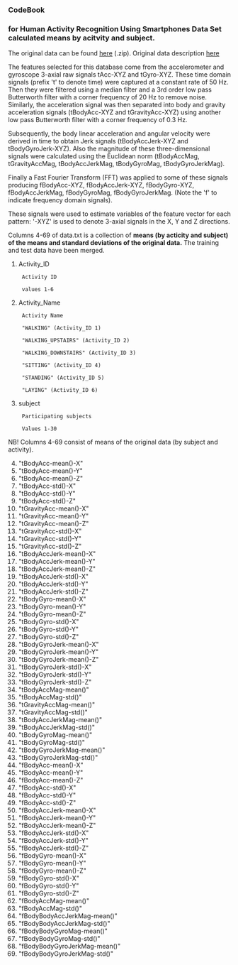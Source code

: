 ### CodeBook 
### for Human Activity Recognition Using Smartphones Data Set calculated means by acitvity and subject.
The original data can be found [here](https://d396qusza40orc.cloudfront.net/getdata%2Fprojectfiles%2FUCI%20HAR%20Dataset.zip) (.zip). Original data description [here](http://archive.ics.uci.edu/ml/datasets/Human+Activity+Recognition+Using+Smartphones)

The features selected for this database come from the accelerometer and gyroscope 3-axial raw signals tAcc-XYZ and tGyro-XYZ. These time domain signals (prefix 't' to denote time) were captured at a constant rate of 50 Hz. Then they were filtered using a median filter and a 3rd order low pass Butterworth filter with a corner frequency of 20 Hz to remove noise. Similarly, the acceleration signal was then separated into body and gravity acceleration signals (tBodyAcc-XYZ and tGravityAcc-XYZ) using another low pass Butterworth filter with a corner frequency of 0.3 Hz. 

Subsequently, the body linear acceleration and angular velocity were derived in time to obtain Jerk signals (tBodyAccJerk-XYZ and tBodyGyroJerk-XYZ). Also the magnitude of these three-dimensional signals were calculated using the Euclidean norm (tBodyAccMag, tGravityAccMag, tBodyAccJerkMag, tBodyGyroMag, tBodyGyroJerkMag). 

Finally a Fast Fourier Transform (FFT) was applied to some of these signals producing fBodyAcc-XYZ, fBodyAccJerk-XYZ, fBodyGyro-XYZ, fBodyAccJerkMag, fBodyGyroMag, fBodyGyroJerkMag. (Note the 'f' to indicate frequency domain signals). 

These signals were used to estimate variables of the feature vector for each pattern: '-XYZ' is used to denote 3-axial signals in the X, Y and Z directions.

Columns 4-69 of data.txt is a collection of **means (by acticity and subject) of the means and standard deviations of the original data.** The training and test data have been merged.


1. Activity_ID

        Activity ID
        
        values 1-6 

2. Activity_Name

        Activity Name

        "WALKING" (Activity_ID 1)

        "WALKING_UPSTAIRS" (Activity_ID 2)

        "WALKING_DOWNSTAIRS" (Activity_ID 3)

        "SITTING" (Activity_ID 4)

        "STANDING" (Activity_ID 5)

        "LAYING" (Activity_ID 6)
3. subject

        Participating subjects
        
        Values 1-30

NB! Columns 4-69 consist of means of the original data (by subject and activity).
        
4.  "tBodyAcc-mean()-X"
5.  "tBodyAcc-mean()-Y"    
6.  "tBodyAcc-mean()-Z"
7.  "tBodyAcc-std()-X"
8.  "tBodyAcc-std()-Y"
9.  "tBodyAcc-std()-Z"
10.  "tGravityAcc-mean()-X"
11.  "tGravityAcc-mean()-Y"
12.  "tGravityAcc-mean()-Z"
13.  "tGravityAcc-std()-X"
14.  "tGravityAcc-std()-Y"
15.  "tGravityAcc-std()-Z"
16.   "tBodyAccJerk-mean()-X"
17.   "tBodyAccJerk-mean()-Y"
18.   "tBodyAccJerk-mean()-Z"
19.   "tBodyAccJerk-std()-X"
20.   "tBodyAccJerk-std()-Y"
21.   "tBodyAccJerk-std()-Z"
22.   "tBodyGyro-mean()-X"
23.   "tBodyGyro-mean()-Y"
24.   "tBodyGyro-mean()-Z"
25.   "tBodyGyro-std()-X"
26.   "tBodyGyro-std()-Y"
27.   "tBodyGyro-std()-Z"
28.   "tBodyGyroJerk-mean()-X"
29.   "tBodyGyroJerk-mean()-Y"
30.   "tBodyGyroJerk-mean()-Z"
31.   "tBodyGyroJerk-std()-X"
32.   "tBodyGyroJerk-std()-Y"
33.   "tBodyGyroJerk-std()-Z"
34.   "tBodyAccMag-mean()"
35.   "tBodyAccMag-std()"
36.   "tGravityAccMag-mean()"
37.   "tGravityAccMag-std()"
38.   "tBodyAccJerkMag-mean()"
39.   "tBodyAccJerkMag-std()"
40.   "tBodyGyroMag-mean()"
41.   "tBodyGyroMag-std()"
42.   "tBodyGyroJerkMag-mean()"
43.   "tBodyGyroJerkMag-std()"
44.   "fBodyAcc-mean()-X"
45.   "fBodyAcc-mean()-Y"
46.   "fBodyAcc-mean()-Z"
47.   "fBodyAcc-std()-X"
48.   "fBodyAcc-std()-Y"
49.   "fBodyAcc-std()-Z"
50.   "fBodyAccJerk-mean()-X"
51.   "fBodyAccJerk-mean()-Y"
52.   "fBodyAccJerk-mean()-Z"
53.   "fBodyAccJerk-std()-X"
54.   "fBodyAccJerk-std()-Y"
55.   "fBodyAccJerk-std()-Z"
56.   "fBodyGyro-mean()-X"
57.   "fBodyGyro-mean()-Y"
58.   "fBodyGyro-mean()-Z"
59.   "fBodyGyro-std()-X"
60.   "fBodyGyro-std()-Y"
61.   "fBodyGyro-std()-Z"
62.   "fBodyAccMag-mean()"
63.   "fBodyAccMag-std()"
64.   "fBodyBodyAccJerkMag-mean()"
65.   "fBodyBodyAccJerkMag-std()"
66.   "fBodyBodyGyroMag-mean()"
67.   "fBodyBodyGyroMag-std()"
68.   "fBodyBodyGyroJerkMag-mean()"
69.   "fBodyBodyGyroJerkMag-std()"  



